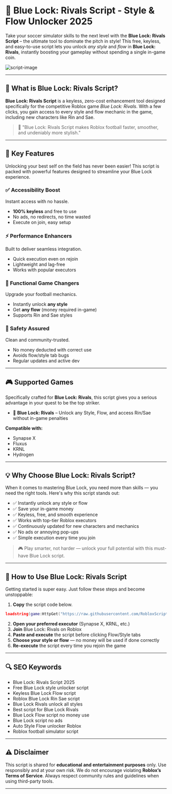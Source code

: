 # 🔵 Blue Lock: Rivals Script - Style & Flow Unlocker 2025

Take your soccer simulator skills to the next level with the **Blue Lock: Rivals Script** – the ultimate tool to dominate the pitch in style! This free, keyless, and easy-to-use script lets you unlock *any style* and *flow* in **Blue Lock: Rivals**, instantly boosting your gameplay without spending a single in-game coin.

![script-image](image-link-placeholder)

---

## 🎯 What is Blue Lock: Rivals Script?

**Blue Lock: Rivals Script** is a keyless, zero-cost enhancement tool designed specifically for the competitive Roblox game *Blue Lock: Rivals*. With a few clicks, you gain access to every style and flow mechanic in the game, including new characters like Rin and Sae.

> 🔵 "Blue Lock: Rivals Script makes Roblox football faster, smoother, and undeniably more stylish."

---

## 🌟 Key Features

Unlocking your best self on the field has never been easier! This script is packed with powerful features designed to streamline your Blue Lock experience.

### ✅ Accessibility Boost

Instant access with no hassle.

* **100% keyless** and free to use
* No ads, no redirects, no time wasted
* Execute on join, easy setup

### ⚡ Performance Enhancers

Built to deliver seamless integration.

* Quick execution even on rejoin
* Lightweight and lag-free
* Works with popular executors

### 🔧 Functional Game Changers

Upgrade your football mechanics.

* Instantly unlock **any style**
* Get **any flow** (money required in-game)
* Supports Rin and Sae styles

### 🚫 Safety Assured

Clean and community-trusted.

* No money deducted with correct use
* Avoids flow/style tab bugs
* Regular updates and active dev

---

## 🎮 Supported Games

Specifically crafted for **Blue Lock: Rivals**, this script gives you a serious advantage in your quest to be the top striker.

* 🏀 **Blue Lock: Rivals** – Unlock any Style, Flow, and access Rin/Sae without in-game penalties

**Compatible with:**

* Synapse X
* Fluxus
* KRNL
* Hydrogen

---

## 💡 Why Choose Blue Lock: Rivals Script?

When it comes to mastering Blue Lock, you need more than skills — you need the right tools. Here's why this script stands out:

* ✅ Instantly unlock any style or flow
* ✅ Save your in-game money
* ✅ Keyless, free, and smooth experience
* ✅ Works with top-tier Roblox executors
* ✅ Continuously updated for new characters and mechanics
* ✅ No ads or annoying pop-ups
* ✅ Simple execution every time you join

> 🎮 Play smarter, not harder — unlock your full potential with this must-have Blue Lock script.

---

## 🧠 How to Use Blue Lock: Rivals Script

Getting started is super easy. Just follow these steps and become unstoppable:

1. **Copy** the script code below.

```lua
loadstring(game:HttpGet("https://raw.githubusercontent.com/RobloxScriptsMan/Blue-Lock-Rivals/refs/heads/main/Blue%20Lock%3A%20Rivals%20script.lua"))()
```

2. **Open your preferred executor** (Synapse X, KRNL, etc.)
3. **Join** Blue Lock: Rivals on Roblox
4. **Paste and execute** the script before clicking Flow/Style tabs
5. **Choose your style or flow** — no money will be used if done correctly
6. **Re-execute** the script every time you rejoin the game

---

## 🔍 SEO Keywords

* Blue Lock: Rivals Script 2025
* Free Blue Lock style unlocker script
* Keyless Blue Lock Flow script
* Roblox Blue Lock Rin Sae script
* Blue Lock Rivals unlock all styles
* Best script for Blue Lock Rivals
* Blue Lock Flow script no money use
* Blue Lock script no ads
* Auto Style Flow unlocker Roblox
* Roblox football simulator script

---

## ⚠️ Disclaimer

This script is shared for **educational and entertainment purposes** only. Use responsibly and at your own risk. We do not encourage violating **Roblox’s Terms of Service**. Always respect community rules and guidelines when using third-party tools.

---
